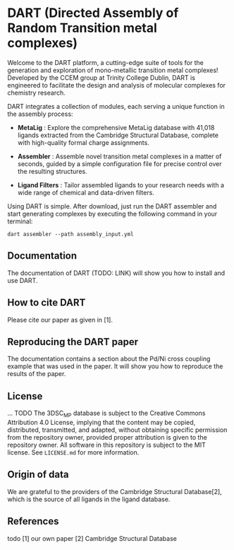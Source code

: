 
# DART (Directed Assembly of Random Transition metal complexes)
Welcome to the DART platform, a cutting-edge suite of tools for the generation and exploration of mono-metallic transition metal complexes! Developed by the CCEM group at Trinity College Dublin, DART is engineered to facilitate the design and analysis of molecular complexes for chemistry research.

DART integrates a collection of modules, each serving a unique function in the assembly process:

- **MetaLig** :
    Explore the comprehensive MetaLig database with 41,018 ligands extracted from the Cambridge Structural Database, complete with high-quality formal charge assignments.

- **Assembler** :
    Assemble novel transition metal complexes in a matter of seconds, guided by a simple configuration file for precise control over the resulting structures.

- **Ligand Filters** :
    Tailor assembled ligands to your research needs with a wide range of chemical and data-driven filters.

Using DART is simple. After download, just run the DART assembler and start generating complexes by executing the following command in your terminal:

    dart assembler --path assembly_input.yml

## Documentation
The documentation of DART (TODO: LINK) will show you how to install and use DART.

## How to cite DART
Please cite our paper as given in [1].

## Reproducing the DART paper
The documentation contains a section about the Pd/Ni cross coupling example that was used in the paper. It will show you how to reproduce the results of the paper.

## License
... TODO
The 3DSC<sub>MP</sub> database is subject to the Creative Commons Attribution 4.0 License, implying that the content may be copied, distributed, transmitted, and adapted, without obtaining specific permission from the repository owner, provided proper attribution is given to the repository owner. All software in this repository is subject to the MIT license. See `LICENSE.md` for more information.

## Origin of data
We are grateful to the providers of the Cambridge Structural Database[2], which is the source of all ligands in the ligand database.


## References
todo
[1] our own paper
[2] Cambridge Structural Database

